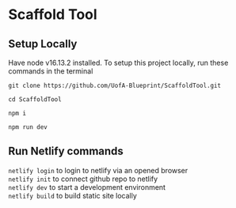 # Scaffold Tool
## Setup Locally
Have node v16.13.2 installed. To setup this project locally, run these commands in the terminal
```
git clone https://github.com/UofA-Blueprint/ScaffoldTool.git
```

```
cd ScaffoldTool
```

```
npm i
```

```
npm run dev
```

## Run Netlify commands
`netlify login` to login to netlify via an opened browser\
`netlify init` to connect github repo to netlify\
`netlify dev` to start a development environment\
`netlify build` to build static site locally
